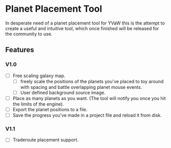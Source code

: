 # Planet Placement Tool
In desperate need of a planet placement tool for YVaW this is the attempt to create a useful and intuitive tool, which once finished will be released for the community to use.

## Features
### V1.0
- [ ] Free scaling galaxy map.
    - [ ] freely scale the positions of the planets you've placed to toy around with spacing and battle overlapping planet mouse events.
    - [ ] User defined background source image.
- [ ] Place as many planets as you want. (The tool will notify you once you hit the limits of the engine).
- [ ] Export the planet positions to a file.
- [ ] Save the progress you've made in a project file and reload it from disk.

### V1.1
- [ ] Traderoute placement support.